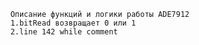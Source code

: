 		Описание функций и логики работы ADE7912
		1.bitRead возвращает 0 или 1
		2.line 142 while comment